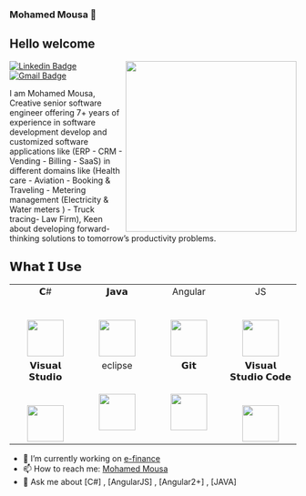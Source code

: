 ### Mohamed Mousa 👋

<!--
**mmousa8189/mmousa8189** is a ✨ _special_ ✨ repository because its `README.md` (this file) appears on your GitHub profile.

-->
<h2> Hello welcome</h2>
<img align='right' src='http://www.jenyalestina.com/blog/wp-content/uploads/2019/05/web-development-1024x582.jpg' width='300"'>

[![Linkedin Badge](https://img.shields.io/badge/-Lindkeden-blue?style=flat-square&logo=Linkedin&logoColor=white&link=https://www.linkedin.com/in/mohamedmousa1/)](https://www.linkedin.com/in/mohamedmousa1/)
[![Gmail Badge](https://img.shields.io/badge/-Gmail-Red?style=flat-square&logo=Gmail&logoColor=white&link=mailto:mohamedamousa00@gmail.com)](mailto:mohamedamousa00@gmail.com)

I am Mohamed Mousa, Creative senior software engineer offering 7+ years of experience in software development develop and
customized software applications like (ERP - CRM - Vending - Billing - SaaS) in different domains like (Health
care - Aviation - Booking & Traveling - Metering management (Electricity & Water meters ) - Truck tracing- Law Firm), Keen about developing forward-thinking solutions to tomorrow’s productivity problems.


##  𝗪𝗵𝗮𝘁 𝗜 𝗨𝘀𝗲

<table>
  <tbody>
    <tr valign="top">
      <td width="25%" align="center">
        <span>𝗖#</span><br><br><br>
        <img height="64px" src="https://cdn.svgporn.com/logos/c-sharp.svg">
      </td>
      <td width="25%" align="center">
        <span>𝗝𝗮𝘃𝗮</span><br><br><br>
        <img height="64px" src="https://cdn.svgporn.com/logos/java.svg">
      </td>
      <td width="25%" align="center">
        <span>Angular</span><br><br><br>
        <img height="64px" src="https://cdn.svgporn.com/logos/angular-icon.svg">
      </td>
      <td width="25%" align="center">
        <span>JS</span><br><br><br>
        <img height="64px" src="https://cdn.svgporn.com/logos/javascript.svg">
      </td>
    </tr>
    <tr valign="top">
      <td width="25%" align="center">
        <span>𝗩𝗶𝘀𝘂𝗮𝗹 𝗦𝘁𝘂𝗱𝗶𝗼</span><br><br><br>
        <img height="64px" src="https://cdn.svgporn.com/logos/visual-studio.svg">
      </td>
       <td width="25%" align="center">
        <span>eclipse</span><br><br><br>
        <img height="64px" src="https://cdn.svgporn.com/logos/eclipse.svg">
      </td>
      <td width="25%" align="center">
        <span>𝗚𝗶𝘁</span><br><br><br>
        <img height="64px" src="https://cdn.svgporn.com/logos/git-icon.svg">
      </td>
      <td width="25%" align="center">
        <span>𝗩𝗶𝘀𝘂𝗮𝗹 𝗦𝘁𝘂𝗱𝗶𝗼 𝗖𝗼𝗱𝗲</span><br><br><br>
        <img height="64px" src="https://cdn.svgporn.com/logos/visual-studio-code.svg">
      </td>
    </tr>
  </tbody>
</table>

- 🔭 I’m currently working on [e-finance](https://www.efinance.com.eg/)
- 📫 How to reach me: [Mohamed Mousa](http://mohamedmousa.com/)
- 💬 Ask me about [C#] , [AngularJS] , [Angular2+] , [JAVA]
